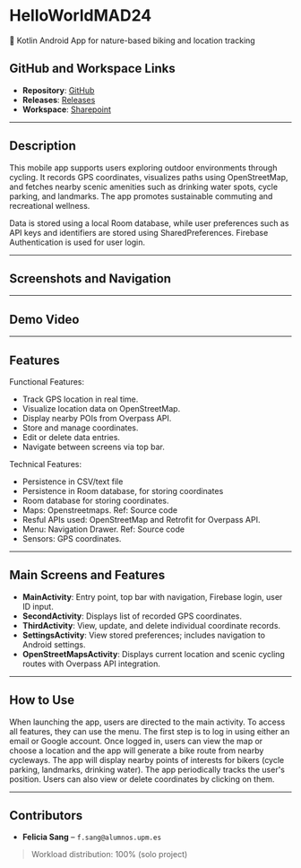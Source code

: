 # HelloWorldMAD24

📱 Kotlin Android App for nature-based biking and location tracking

## GitHub and Workspace Links

- **Repository**: [GitHub](https://github.com/fsangupm/kotlinprojectMAD)
- **Releases**: [Releases](https://github.com/fsangupm/kotlinprojectMAD/releases)
- **Workspace**: [Sharepoint](https://upm365.sharepoint.com/sites/FeliciaSangMAD/SitePages/Tracking.aspx)

---

## Description

This mobile app supports users exploring outdoor environments through cycling. It records GPS coordinates, visualizes paths using OpenStreetMap, and fetches nearby scenic amenities such as drinking water spots, cycle parking, and landmarks. The app promotes sustainable commuting and recreational wellness.

Data is stored using a local Room database, while user preferences such as API keys and identifiers are stored using SharedPreferences. Firebase Authentication is used for user login.

---

## Screenshots and Navigation

---

## Demo Video

---

## Features

Functional Features:

- Track GPS location in real time.
- Visualize location data on OpenStreetMap.
- Display nearby POIs from Overpass API.
- Store and manage coordinates.
- Edit or delete data entries.
- Navigate between screens via top bar.

Technical Features:
- Persistence in CSV/text file
- Persistence in Room database, for storing coordinates
- Room database for storing coordinates.
- Maps: Openstreetmaps. Ref: Source code
- Resful APIs used: OpenStreetMap and Retrofit for Overpass API.
- Menu: Navigation Drawer. Ref: Source code
- Sensors: GPS coordinates.

---

## Main Screens and Features

- **MainActivity**: Entry point, top bar with navigation, Firebase login, user ID input.
- **SecondActivity**: Displays list of recorded GPS coordinates.
- **ThirdActivity**: View, update, and delete individual coordinate records.
- **SettingsActivity**: View stored preferences; includes navigation to Android settings.
- **OpenStreetMapsActivity**: Displays current location and scenic cycling routes with Overpass API integration.

---

## How to Use

When launching the app, users are directed to the main activity. To access all features, they can use the menu. The first step is to log in
using either an email or Google account. Once logged in, users can view the map or choose a location and the app will generate a bike route from nearby cycleways. 
The app will display nearby points of interests for bikers (cycle parking, landmarks, drinking water). The app periodically tracks the user's position. 
Users can also view or delete coordinates by clicking on them.

---

## Contributors

- **Felicia Sang** – `f.sang@alumnos.upm.es`

> Workload distribution: 100% (solo project)

